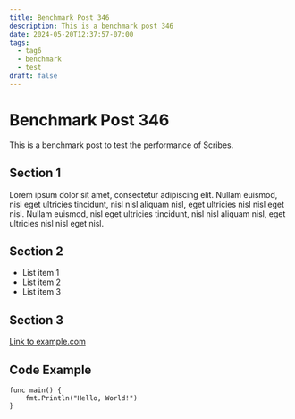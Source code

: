 ```yaml
---
title: Benchmark Post 346
description: This is a benchmark post 346
date: 2024-05-20T12:37:57-07:00
tags:
  - tag6
  - benchmark
  - test
draft: false
---
```


# Benchmark Post 346

This is a benchmark post to test the performance of Scribes.

## Section 1

Lorem ipsum dolor sit amet, consectetur adipiscing elit. Nullam
euismod, nisl eget ultricies tincidunt, nisl nisl aliquam nisl, eget
ultricies nisl nisl eget nisl. Nullam euismod, nisl eget ultricies
tincidunt, nisl nisl aliquam nisl, eget ultricies nisl nisl eget nisl.

## Section 2

- List item 1
- List item 2
- List item 3

## Section 3

[Link to example.com](https://example.com)

## Code Example

```
func main() {
    fmt.Println("Hello, World!")
}
```
